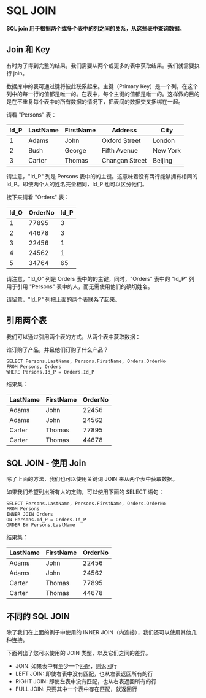 
# SQL JOIN




**SQL join 用于根据两个或多个表中的列之间的关系，从这些表中查询数据。**

## Join 和 Key

有时为了得到完整的结果，我们需要从两个或更多的表中获取结果。我们就需要执行 join。

数据库中的表可通过键将彼此联系起来。主键（Primary Key）是一个列，在这个列中的每一行的值都是唯一的。在表中，每个主键的值都是唯一的。这样做的目的是在不重复每个表中的所有数据的情况下，把表间的数据交叉捆绑在一起。

请看 "Persons" 表：

| Id_P | LastName | FirstName | Address | City |
| --- | --- | --- | --- | --- |
| 1 | Adams | John | Oxford Street | London |
| 2 | Bush | George | Fifth Avenue | New York |
| 3 | Carter | Thomas | Changan Street | Beijing |

请注意，"Id_P" 列是 Persons 表中的的主键。这意味着没有两行能够拥有相同的 Id_P。即使两个人的姓名完全相同，Id_P 也可以区分他们。

接下来请看 "Orders" 表：

| Id_O | OrderNo | Id_P |
| --- | --- | --- |
| 1 | 77895 | 3 |
| 2 | 44678 | 3 |
| 3 | 22456 | 1 |
| 4 | 24562 | 1 |
| 5 | 34764 | 65 |

请注意，"Id_O" 列是 Orders 表中的的主键，同时，"Orders" 表中的 "Id_P" 列用于引用 "Persons" 表中的人，而无需使用他们的确切姓名。

请留意，"Id_P" 列把上面的两个表联系了起来。

## 引用两个表

我们可以通过引用两个表的方式，从两个表中获取数据：

谁订购了产品，并且他们订购了什么产品？

```
SELECT Persons.LastName, Persons.FirstName, Orders.OrderNo
FROM Persons, Orders
WHERE Persons.Id_P = Orders.Id_P

```

结果集：

| LastName | FirstName | OrderNo |
| --- | --- | --- |
| Adams | John | 22456 |
| Adams | John | 24562 |
| Carter | Thomas | 77895 |
| Carter | Thomas | 44678 |

## SQL JOIN - 使用 Join

除了上面的方法，我们也可以使用关键词 JOIN 来从两个表中获取数据。

如果我们希望列出所有人的定购，可以使用下面的 SELECT 语句：

```
SELECT Persons.LastName, Persons.FirstName, Orders.OrderNo
FROM Persons
INNER JOIN Orders
ON Persons.Id_P = Orders.Id_P
ORDER BY Persons.LastName

```

结果集：

| LastName | FirstName | OrderNo |
| --- | --- | --- |
| Adams | John | 22456 |
| Adams | John | 24562 |
| Carter | Thomas | 77895 |
| Carter | Thomas | 44678 |

## 不同的 SQL JOIN

除了我们在上面的例子中使用的 INNER JOIN（内连接），我们还可以使用其他几种连接。

下面列出了您可以使用的 JOIN 类型，以及它们之间的差异。

*   JOIN: 如果表中有至少一个匹配，则返回行
*   LEFT JOIN: 即使右表中没有匹配，也从左表返回所有的行
*   RIGHT JOIN: 即使左表中没有匹配，也从右表返回所有的行
*   FULL JOIN: 只要其中一个表中存在匹配，就返回行





